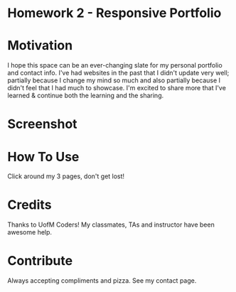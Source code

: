 # Homework 2 - Responsive Portfolio

# Motivation
I hope this space can be an ever-changing slate for my personal portfolio and contact info. I've had websites in the past that I didn't update very well; partially because I change my mind so much and also partially because I didn't feel that I had much to showcase. I'm excited to share more that I've learned & continue both the learning and the sharing.

# Screenshot

# How To Use
Click around my 3 pages, don't get lost!

# Credits
Thanks to UofM Coders! My classmates, TAs and instructor have been awesome help.

# Contribute
Always accepting compliments and pizza. See my contact page.
